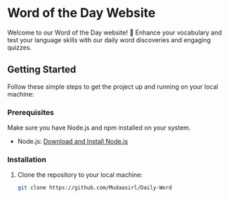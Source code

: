# Word of the Day Website

Welcome to our Word of the Day website! 🌟 Enhance your vocabulary and test your language skills with our daily word discoveries and engaging quizzes.

## Getting Started

Follow these simple steps to get the project up and running on your local machine:

### Prerequisites

Make sure you have Node.js and npm installed on your system.

- Node.js: [Download and Install Node.js](https://nodejs.org/)

### Installation

1. Clone the repository to your local machine:

   ```bash
   git clone https://github.com/Mudaasirl/Daily-Word
